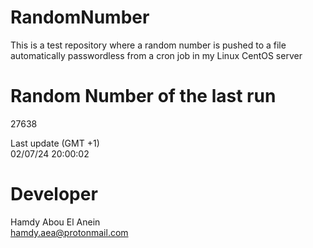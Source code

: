 # RandomNumber    
This is a test repository where a random number is pushed to a file automatically passwordless from a cron job in my Linux CentOS server    
# Random Number of the last run   
27638
      
Last update (GMT +1)    
02/07/24 20:00:02
# Developer    
Hamdy Abou El Anein   
hamdy.aea@protonmail.com
